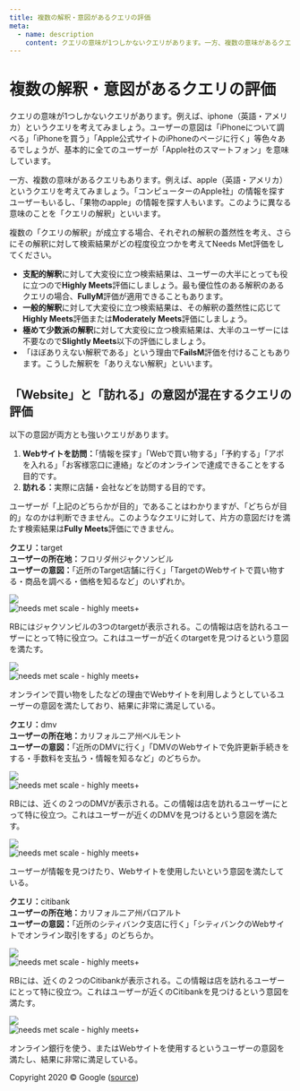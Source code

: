 ```yaml
---
title: 複数の解釈・意図があるクエリの評価
meta:
  - name: description
    content: クエリの意味が1つしかないクエリがあります。一方、複数の意味があるクエリもあります。複数の「クエリの解釈」が成立する場合、それぞれの解釈の蓋然性を考え、さらにその解釈に対して検索結果がどの程度役立つかを考えてNeeds Met評価をしてください。
---
```


# 複数の解釈・意図があるクエリの評価

クエリの意味が1つしかないクエリがあります。例えば、<span class="query">iphone</span>（英語・アメリカ）というクエリを考えてみましょう。ユーザーの意図は「iPhoneについて調べる」「iPhoneを買う」「Apple公式サイトのiPhoneのページに行く」等色々あるでしょうが、基本的に全てのユーザーが「Apple社のスマートフォン」を意味しています。

一方、複数の意味があるクエリもあります。例えば、<span class="query">apple</span>（英語・アメリカ）というクエリを考えてみましょう。「コンピューターのApple社」の情報を探すユーザーもいるし、「果物のapple」の情報を探す人もいます。このように異なる意味のことを「クエリの解釈」といいます。

複数の「クエリの解釈」が成立する場合、それぞれの解釈の蓋然性を考え、さらにその解釈に対して検索結果がどの程度役立つかを考えてNeeds Met評価をしてください。

- **支配的解釈**に対して大変役に立つ検索結果は、ユーザーの大半にとっても役に立つので**Highly Meets**評価にしましょう。最も優位性のある解釈のあるクエリの場合、**FullyM**評価が適用できることもあります。
- **一般的解釈**に対して大変役に立つ検索結果は、その解釈の蓋然性に応じて**Highly Meets**評価または**Moderately Meets**評価にしましょう。
- **極めて少数派の解釈**に対して大変役に立つ検索結果は、大半のユーザーには不要なので**Slightly Meets**以下の評価にしましょう。
- 「ほぼありえない解釈である」という理由で**FailsM**評価を付けることもあります。こうした解釈を「ありえない解釈」といいます。

## 「Website」と「訪れる」の意図が混在するクエリの評価

以下の意図が両方とも強いクエリがあります。

1. **Webサイトを訪問：**<!-- -->「情報を探す」「Webで買い物する」「予約する」「アポを入れる」「お客様窓口に連絡」などのオンラインで達成できることをする目的です。
2. **訪れる：**<!-- -->実際に店舗・会社などを訪問する目的です。

ユーザーが「上記のどちらかが目的」であることはわかりますが、「どちらが目的」なのかは判断できません。このようなクエリに対して、片方の意図だけを満たす検索結果は**Fully Meets**評価にできません。

<div class="examples">
<div class="example">

**クエリ：**<span class="query">target</span>  
**ユーザーの所在地：**<!-- -->フロリダ州ジャクソンビル  
**ユーザーの意図：**<!-- -->「近所のTarget店舗に行く」「TargetのWebサイトで買い物する・商品を調べる・価格を知るなど」のいずれか。

<div class="results">
<div class="result">

![](../images/img641.jpg)  
![needs met scale - highly meets+](../images/hm+.jpg)

RBにはジャクソンビルの3つのtargetが表示される。この情報は店を訪れるユーザーにとって特に役立つ。これはユーザーが近くのtargetを見つけるという意図を満たす。

</div>
<div class="result">

![](../images/img643.jpg)  
![needs met scale - highly meets+](../images/hm+.jpg)

オンラインで買い物をしたなどの理由でWebサイトを利用しようとしているユーザーの意図を満たしており、結果に非常に満足している。

</div>
</div>
</div>
<div class="example">

**クエリ：**<span class="query">dmv</span>  
**ユーザーの所在地：**<!-- -->カリフォルニア州ベルモント  
**ユーザーの意図：**<!-- -->「近所のDMVに行く」「DMVのWebサイトで免許更新手続きをする・手数料を支払う・情報を知るなど」のどちらか。

<div class="results">
<div class="result">

![](../images/img646.jpg)  
![needs met scale - highly meets+](../images/hm+.jpg)

RBには、近くの２つのDMVが表示される。この情報は店を訪れるユーザーにとって特に役立つ。これはユーザーが近くのDMVを見つけるという意図を満たす。

</div>
<div class="result">

![](../images/img648.jpg)  
![needs met scale - highly meets+](../images/hm+.jpg)

ユーザーが情報を見つけたり、Webサイトを使用したいという意図を満たしている。

</div>
</div>
</div>
<div class="example">

**クエリ：**<span class="query">citibank</span>  
**ユーザーの所在地：**<!-- -->カリフォルニア州パロアルト  
**ユーザーの意図：**<!-- -->「近所のシティバンク支店に行く」「シティバンクのWebサイトでオンライン取引をする」のどちらか。

<div class="results">
<div class="result">

![](../images/img650.jpg)  
![needs met scale - highly meets+](../images/hm+.jpg)

RBには、近くの２つのCitibankが表示される。この情報は店を訪れるユーザーにとって特に役立つ。これはユーザーが近くのCitibankを見つけるという意図を満たす。

</div>
<div class="result">

![](../images/img652.jpg)  
![needs met scale - highly meets+](../images/hm+.jpg)

オンライン銀行を使う、またはWebサイトを使用するというユーザーの意図を満たし、結果に非常に満足している。

</div>
</div>
</div>
</div>

<div class="source">
Copyright 2020 © Google (<a href="https://static.googleusercontent.com/media/guidelines.raterhub.com///searchqualityevaluatorguidelines.pdf">source</a>)
</div>
